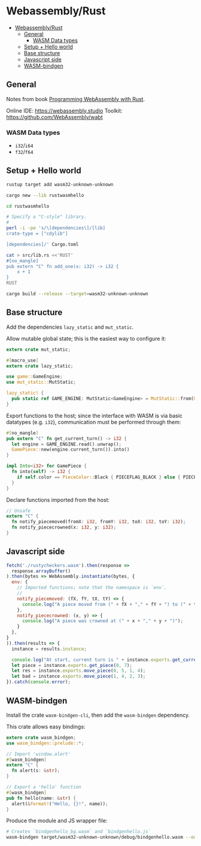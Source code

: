 # Webassembly/Rust

- [Webassembly/Rust](#webassemblyrust)
  - [General](#general)
    - [WASM Data types](#wasm-data-types)
  - [Setup + Hello world](#setup--hello-world)
  - [Base structure](#base-structure)
  - [Javascript side](#javascript-side)
  - [WASM-bindgen](#wasm-bindgen)

## General

Notes from book [Programming WebAssembly with Rust](https://pragprog.com/titles/khrust/programming-webassembly-with-rust).

Online IDE: https://webassembly.studio
Toolkit: https://github.com/WebAssembly/wabt

### WASM Data types

- `i32`/`i64`
- `f32`/`f64`

## Setup + Hello world

```sh
rustup target add wasm32-unknown-unknown

cargo new --lib rustwasmhello

cd rustwasmhello

# Specify a "C-style" library.
#
perl -i -pe 's/\[dependencies\]/[lib]
crate-type = ["cdylib"]

[dependencies]/' Cargo.toml

cat > src/lib.rs <<'RUST'
#[no_mangle]
pub extern "C" fn add_one(x: i32) -> i32 {
    x + 1
}
RUST

cargo build --release --target=wasm32-unknown-unknown
```

## Base structure

Add the dependencies `lazy_static` and `mut_static`.

Allow mutable global state; this is the easiest way to configure it:

```rust
extern crate mut_static;

#[macro_use]
extern crate lazy_static;

use game::GameEngine;
use mut_static::MutStatic;

lazy_static! {
  pub static ref GAME_ENGINE: MutStatic<GameEngine> = MutStatic::from(GameEngine::new());
}
```

Export functions to the host; since the interface with WASM is via basic datatypes (e.g. `i32`), communication must be performed through them:

```rust
#[no_mangle]
pub extern "C" fn get_current_turn() -> i32 {
  let engine = GAME_ENGINE.read().unwrap();
  GamePiece::new(engine.current_turn()).into()
}

impl Into<i32> for GamePiece {
  fn into(self) -> i32 {
    if self.color == PieceColor::Black { PIECEFLAG_BLACK } else { PIECEFLAG_WHITE }
  }
}
```

Declare functions imported from the host:

```rust
// Unsafe
extern "C" {
  fn notify_piecemoved(fromX: i32, fromY: i32, toX: i32, toY: i32);
  fn notify_piececrowned(x: i32, y: i32);
}
```

## Javascript side

```js
fetch('./rustycheckers.wasm').then(response =>
  response.arrayBuffer()
).then(bytes => WebAssembly.instantiate(bytes, {
  env: {
    // Imported functions; note that the namespace is `env`.
    //
    notify_piecemoved: (fX, fY, tX, tY) => {
      console.log("A piece moved from (" + fX + "," + fY + ") to (" + tX + "," + tY + ")");
    },
    notify_piececrowned: (x, y) => {
      console.log("A piece was crowned at (" + x + "," + y + ")");
    }
  },
}
)).then(results => {
  instance = results.instance;

  console.log("At start, current turn is " + instance.exports.get_current_turn());
  let piece = instance.exports.get_piece(0, 7);
  let res = instance.exports.move_piece(0, 5, 1, 4);
  let bad = instance.exports.move_piece(1, 4, 2, 3);
}).catch(console.error);
```

## WASM-bindgen

Install the crate `wasm-bindgen-cli`, then add the `wasm-bindgen` dependency.

This crate allows easy bindings:

```rust
extern crate wasm_bindgen;
use wasm_bindgen::prelude::*;

// Import 'window.alert'
#[wasm_bindgen]
extern "C" {
  fn alert(s: &str);
}

// Export a 'hello' function
#[wasm_bindgen]
pub fn hello(name: &str) {
  alert(&format!("Hello, {}!", name));
}
```

Produce the module and JS wrapper file:

```sh
# Creates `bindgenhello_bg.wasm` and `bindgenhello.js`
wasm-bindgen target/wasm32-unknown-unknown/debug/bindgenhello.wasm --out-dir .
```
